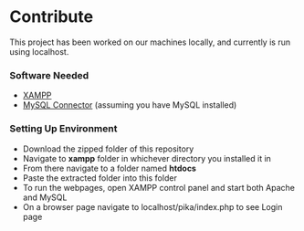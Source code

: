 # Contribute  
This project has been worked on our machines locally, and currently is run using localhost. 
  
### Software Needed
- [XAMPP](https://www.apachefriends.org/download.html)
- [MySQL Connector](https://dev.mysql.com/doc/connector-python/en/connector-python-installation-binary.html) (assuming you have MySQL installed)


### Setting Up Environment
- Download the zipped folder of this repository
- Navigate to **xampp** folder in whichever directory you installed it in
- From there navigate to a folder named **htdocs**
- Paste the extracted folder into this folder
- To run the webpages, open XAMPP control panel and start both Apache and MySQL
- On a browser page navigate to localhost/pika/index.php to see Login page
